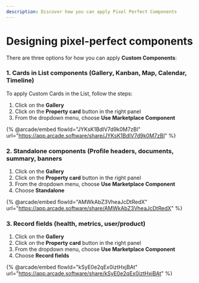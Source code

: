 ```yaml
---
description: Discover how you can apply Pixel Perfect Components
---
```


# Designing pixel-perfect components

There are three options for how you can apply **Custom Components**:

### **1. Cards in List components** (Gallery, Kanban, Map, Calendar, Timeline)

To apply Custom Cards in the List, follow the steps:

1. Click on the **Gallery**
2. Click on the **Property card** button in the right panel
3. From the dropdown menu, choose **Use Marketplace Component**

{% @arcade/embed flowId="JYKsK1BdIV7d9k0M7zBl" url="https://app.arcade.software/share/JYKsK1BdIV7d9k0M7zBl" %}

### **2. Standalone components** (Profile headers, documents, summary, banners

1. Click on the **Gallery**
2. Click on the **Property card** button in the right panel
3. From the dropdown menu, choose **Use Marketplace Component**
4. Choose **Standalone**

{% @arcade/embed flowId="AMWkAbZ3VheaJcDtRedX" url="https://app.arcade.software/share/AMWkAbZ3VheaJcDtRedX" %}

### **3. Record fields** (health, metrics, user/product)

1. Click on the **Gallery**
2. Click on the **Property card** button in the right panel
3. From the dropdown menu, choose **Use Marketplace Component**
4. Choose **Record fields**

{% @arcade/embed flowId="kSyE0e2qEx0iztHxjBAt" url="https://app.arcade.software/share/kSyE0e2qEx0iztHxjBAt" %}
